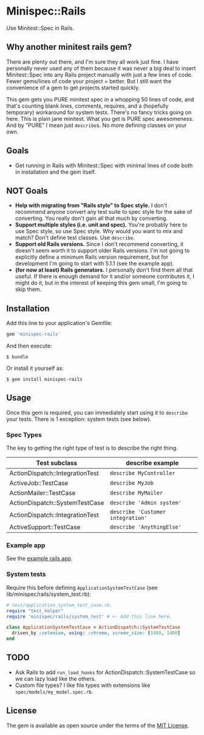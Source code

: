 # Minispec::Rails

Use Minitest::Spec in Rails.

## Why another minitest rails gem?

There are plenty out there, and I'm sure they all work just fine.
I have personally never used any of them because it was never a big deal to insert Minitest::Spec into any Rails project manually with just a few lines of code.
Fewer gems/lines of code your project = better.
But I still want the convenience of a gem to get projects started quickly.

This gem gets you PURE minitest spec in a whopping 50 lines of code, and that's counting blank lines, comments, requires, and a (hopefully temporary) workaround for system tests.
There's no fancy tricks going on here.
This is plain jane minitest.
What you get is PURE spec awesomeness.
And by "PURE" I mean just `describe`s. No more defining classes on your own.

## Goals

* Get running in Rails with Minitest::Spec with minimal lines of code both in installation and the gem itself.

## NOT Goals

* **Help with migrating from "Rails style" to Spec style.** I don't recommend anyone convert any test suite to spec style for the sake of converting. You really don't gain all that much by converting.
* **Support multiple styles (i.e. unit and spec).** You're probably here to use Spec style, so use Spec style. Why would you want to mix and match? Don't define test classes. Use `describe`.
* **Support old Rails versions.** Since I don't recommend converting, it doesn't seem worth it to support older Rails versions. I'm not going to explicitly define a minimum Rails version requirement, but for development I'm going to start with 5.1.1 (see the example app).
* **(for now at least) Rails generators.** I personally don't find them all that useful. If there is enough demand for it and/or someone contributes it, I might do it, but in the interest of keeping this gem small, I'm going to skip them.

## Installation

Add this line to your application's Gemfile:

```ruby
gem 'minispec-rails'
```

And then execute:

    $ bundle

Or install it yourself as:

    $ gem install minispec-rails

## Usage

Once this gem is required, you can immediately start using it to `describe` your tests.
There is 1 exception: system tests (see below).

### Spec Types

The key to getting the right type of test is to describe the right thing.

| Test subclass                   | describe example                  |
| ------------------------------- | --------------------------------- |
| ActionDispatch::IntegrationTest | `describe MyController`           |
| ActiveJob::TestCase             | `describe MyJob`                  |
| ActionMailer::TestCase          | `describe MyMailer`               |
| ActionDispatch::SystemTestCase  | `describe 'Admin system'`         |
| ActionDispatch::IntegrationTest | `describe 'Customer integration'` |
| ActiveSupport::TestCase         | `describe 'AnythingElse'`         |

### Example app

See the [example rails app](https://github.com/ordinaryzelig/minispec-rails-example).

### System tests

Require this before defining `ApplicationSystemTestCase` (see lib/minispec/rails/system_test.rb):

```ruby
# test/application_system_test_case.rb.
require "test_helper"
require 'minispec/rails/system_test' # <- Add this line here.

class ApplicationSystemTestCase < ActionDispatch::SystemTestCase
  driven_by :selenium, using: :chrome, screen_size: [1400, 1400]
end
```

## TODO

* Ask Rails to add `run_load_hooks` for ActionDispatch::SystemTestCase so we can lazy load like the others.
* Custom file types? I like file types with extensions like `spec/models/my_model.spec.rb`.

## License

The gem is available as open source under the terms of the [MIT License](http://opensource.org/licenses/MIT).
